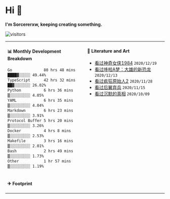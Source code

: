 # Hi 👋

**I'm Sorcererxw, keeping creating something.**

![visitors](https://visitor-badge.glitch.me/badge?page_id=sorcererxw.sorcererx)

<table width="800px">
<tr>
<td valign="top" width="50%">

#### 📊 Monthly Development Breakdown

<!--START_SECTION:waka-->
```text
Go              80 hrs 48 mins ████▓░░░░░ 49.44%
TypeScript      42 hrs 32 mins ██▓░░░░░░░ 26.02%
Python          6 hrs 36 mins  ▒░░░░░░░░░ 4.05%
YAML            6 hrs 35 mins  ▒░░░░░░░░░ 4.04%
Markdown        6 hrs 23 mins  ▒░░░░░░░░░ 3.91%
Protocol Buffer 5 hrs 20 mins  ▒░░░░░░░░░ 3.26%
Docker          4 hrs 8 mins   ▒░░░░░░░░░ 2.53%
Makefile        3 hrs 16 mins  ▒░░░░░░░░░ 2.01%
Bash            2 hrs 49 mins  ▒░░░░░░░░░ 1.73%
Other           1 hr 57 mins   ▒░░░░░░░░░ 1.19%
```
<!--END_SECTION:waka-->

<td valign="top" width="50%">

#### 💃 Literature and Art

<!--START_SECTION:douban-->
* [看过神奇女侠1984](http://movie.douban.com/subject/27073752/) <code>2020/12/19</code>
* [看过哆啦A梦：大雄的新恐龙](http://movie.douban.com/subject/34454004/) <code>2020/12/13</code>
* [看过疯狂原始人2](http://movie.douban.com/subject/24298954/) <code>2020/11/28</code>
* [看过后翼弃兵](http://movie.douban.com/subject/32579283/) <code>2020/11/15</code>
* [看过沉默的真相](http://movie.douban.com/subject/33447642/) <code>2020/10/09</code>

<!--END_SECTION:douban-->

</td>
</tr>
<tr>
<td colspan="2">

#### ✈ Footprint

<img alt="footprint" src="./footprint.png" style="display: none; color-scheme: light;"/>

</td>
</tr>
</table>


